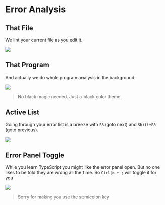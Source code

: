 # Error Analysis

## That File

We lint your current file as you edit it.

![](https://raw.githubusercontent.com/alm-tools/alm-tools.github.io/master/screens/liveLinting.gif)

## That Program

And actually we do whole program analysis in the background.

![](https://raw.githubusercontent.com/alm-tools/alm-tools.github.io/master/screens/wholeProgram.gif)

> No black magic needed. Just a black color theme.

## Active List

Going through your error list is a breeze with `F8` (goto next) and `Shift+F8` (goto previous).

![](https://raw.githubusercontent.com/alm-tools/alm-tools.github.io/master/screens/activeList.gif)

## Error Panel Toggle

While you learn TypeScript you might like the error panel open. But no one likes to be told they are wrong all the time. So `Ctrl|⌘ + ;` will toggle it for you

![](https://raw.githubusercontent.com/alm-tools/alm-tools.github.io/master/screens/errorPanelToggle.gif)

> Sorry for making you use the semicolon key

